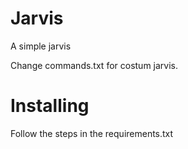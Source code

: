 # Jarvis
A simple jarvis  

Change commands.txt for costum jarvis.

# Installing
Follow the steps in the requirements.txt
